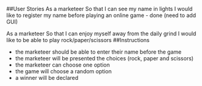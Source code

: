 ##User Stories
As a marketeer
So that I can see my name in lights
I would like to register my name before playing an online game - done (need to add GUI)

As a marketeer
So that I can enjoy myself away from the daily grind
I would like to be able to play rock/paper/scissors
##Instructions
- the marketeer should be able to enter their name before the game
- the marketeer will be presented the choices (rock, paper and scissors)
- the marketeer can choose one option
- the game will choose a random option
- a winner will be declared